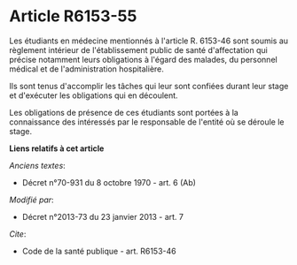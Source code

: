 # Article R6153-55

Les étudiants en médecine mentionnés à l'article R. 6153-46 sont soumis au règlement intérieur de l'établissement public de
santé d'affectation qui précise notamment leurs obligations à l'égard des malades, du personnel médical et de
l'administration hospitalière. 

Ils sont tenus d'accomplir les tâches qui leur sont confiées durant leur stage et d'exécuter les obligations qui en
découlent. 

Les obligations de présence de ces étudiants sont portées à la connaissance des intéressés par le responsable de l'entité où
se déroule le stage.

**Liens relatifs à cet article**

_Anciens textes_:

  - Décret n°70-931 du 8 octobre 1970 - art. 6 (Ab)

_Modifié par_:

  - Décret n°2013-73 du 23 janvier 2013 - art. 7

_Cite_:

  - Code de la santé publique - art. R6153-46

